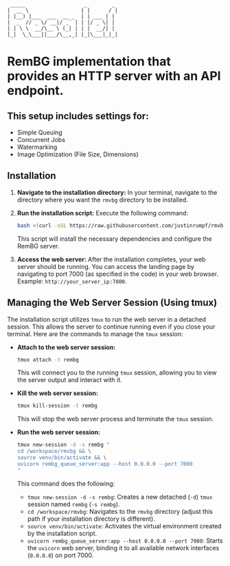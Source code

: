 ```
 _____                   _        _  
|  __ \                 | |      / | 
| |__) |___  ___  __ _  | | ___ | | 
|  _  // _ \/ __|/ _` | | |/ _ \| | 
| | \ \  __/\__ \ (_| | | |  __/| | 
|_|  \_\___||___/\__,_| |_|\___|_|_|
```

# RemBG implementation that provides an HTTP server with an API endpoint.

## This setup includes settings for:

*   Simple Queuing
*   Concurrent Jobs
*   Watermarking
*   Image Optimization (File Size, Dimensions)

## Installation

1.  **Navigate to the installation directory:** In your terminal, navigate to the directory where you want the `rmvbg` directory to be installed.

2.  **Run the installation script:** Execute the following command:

    ```bash
    bash <(curl -sSL https://raw.githubusercontent.com/justinrumpf/rmvbg/main/deploy_rembg.sh)
    ```

    This script will install the necessary dependencies and configure the RemBG server.

3.  **Access the web server:** After the installation completes, your web server should be running. You can access the landing page by navigating to port 7000 (as specified in the code) in your web browser. Example: `http://your_server_ip:7000`.

## Managing the Web Server Session (Using tmux)

The installation script utilizes `tmux` to run the web server in a detached session. This allows the server to continue running even if you close your terminal. Here are the commands to manage the `tmux` session:

*   **Attach to the web server session:**

    ```bash
    tmux attach -t rembg
    ```

    This will connect you to the running `tmux` session, allowing you to view the server output and interact with it.

*   **Kill the web server session:**

    ```bash
    tmux kill-session -t rembg
    ```

    This will stop the web server process and terminate the `tmux` session.

*   **Run the web server session:**

    ```bash
    tmux new-session -d -s rembg "
    cd /workspace/rmvbg && \
    source venv/bin/activate && \
    uvicorn rembg_queue_server:app --host 0.0.0.0 --port 7000
    "
    ```

    This command does the following:

    *   `tmux new-session -d -s rembg`: Creates a new detached (`-d`) `tmux` session named `rembg` (`-s rembg`).
    *   `cd /workspace/rmvbg`: Navigates to the `rmvbg` directory (adjust this path if your installation directory is different).
    *   `source venv/bin/activate`: Activates the virtual environment created by the installation script.
    *   `uvicorn rembg_queue_server:app --host 0.0.0.0 --port 7000`: Starts the `uvicorn` web server, binding it to all available network interfaces (`0.0.0.0`) on port 7000.
